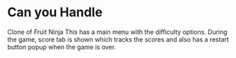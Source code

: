 # Can you Handle
 Clone of Fruit Ninja
This has a main menu with the difficulty options. During the game, score tab is shown which tracks the scores and also has a restart button popup when the game is over. 
